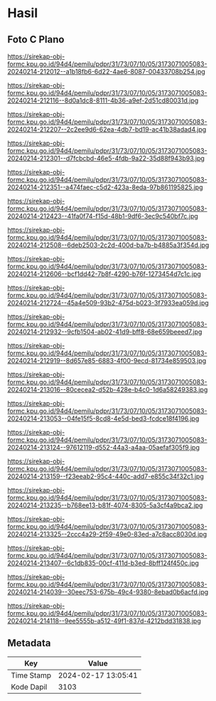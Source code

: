 # Hasil

## Foto C Plano

https://sirekap-obj-formc.kpu.go.id/94d4/pemilu/pdpr/31/73/07/10/05/3173071005083-20240214-212012--a1b18fb6-6d22-4ae6-8087-00433708b254.jpg

https://sirekap-obj-formc.kpu.go.id/94d4/pemilu/pdpr/31/73/07/10/05/3173071005083-20240214-212116--8d0a1dc8-8111-4b36-a9ef-2d51cd80031d.jpg

https://sirekap-obj-formc.kpu.go.id/94d4/pemilu/pdpr/31/73/07/10/05/3173071005083-20240214-212207--2c2ee9d6-62ea-4db7-bd19-ac41b38adad4.jpg

https://sirekap-obj-formc.kpu.go.id/94d4/pemilu/pdpr/31/73/07/10/05/3173071005083-20240214-212301--d7fcbcbd-46e5-4fdb-9a22-35d88f943b93.jpg

https://sirekap-obj-formc.kpu.go.id/94d4/pemilu/pdpr/31/73/07/10/05/3173071005083-20240214-212351--a474faec-c5d2-423a-8eda-97b861195825.jpg

https://sirekap-obj-formc.kpu.go.id/94d4/pemilu/pdpr/31/73/07/10/05/3173071005083-20240214-212423--41fa0f74-f15d-48b1-9df6-3ec9c540bf7c.jpg

https://sirekap-obj-formc.kpu.go.id/94d4/pemilu/pdpr/31/73/07/10/05/3173071005083-20240214-212508--6deb2503-2c2d-400d-ba7b-b4885a3f354d.jpg

https://sirekap-obj-formc.kpu.go.id/94d4/pemilu/pdpr/31/73/07/10/05/3173071005083-20240214-212606--bcf1dd42-7b8f-4290-b76f-1273454d7c1c.jpg

https://sirekap-obj-formc.kpu.go.id/94d4/pemilu/pdpr/31/73/07/10/05/3173071005083-20240214-212724--45a4e509-93b2-475d-b023-3f7933ea059d.jpg

https://sirekap-obj-formc.kpu.go.id/94d4/pemilu/pdpr/31/73/07/10/05/3173071005083-20240214-212932--9cfb1504-ab02-41d9-bff8-68e659beeed7.jpg

https://sirekap-obj-formc.kpu.go.id/94d4/pemilu/pdpr/31/73/07/10/05/3173071005083-20240214-212919--8d657e85-6883-4f00-9ecd-81734e859503.jpg

https://sirekap-obj-formc.kpu.go.id/94d4/pemilu/pdpr/31/73/07/10/05/3173071005083-20240214-213016--80cecea2-d52b-428e-b4c0-1d6a58249383.jpg

https://sirekap-obj-formc.kpu.go.id/94d4/pemilu/pdpr/31/73/07/10/05/3173071005083-20240214-213053--04fe15f5-8cd8-4e5d-bed3-fcdce18f4196.jpg

https://sirekap-obj-formc.kpu.go.id/94d4/pemilu/pdpr/31/73/07/10/05/3173071005083-20240214-213124--97612119-d552-44a3-a4aa-05aefaf305f9.jpg

https://sirekap-obj-formc.kpu.go.id/94d4/pemilu/pdpr/31/73/07/10/05/3173071005083-20240214-213159--f23eeab2-95c4-440c-add7-e855c34f32c1.jpg

https://sirekap-obj-formc.kpu.go.id/94d4/pemilu/pdpr/31/73/07/10/05/3173071005083-20240214-213235--b768ee13-b81f-4074-8305-5a3cf4a9bca2.jpg

https://sirekap-obj-formc.kpu.go.id/94d4/pemilu/pdpr/31/73/07/10/05/3173071005083-20240214-213325--2ccc4a29-2f59-49e0-83ed-a7c8acc8030d.jpg

https://sirekap-obj-formc.kpu.go.id/94d4/pemilu/pdpr/31/73/07/10/05/3173071005083-20240214-213407--6c1db835-00cf-411d-b3ed-8bff124f450c.jpg

https://sirekap-obj-formc.kpu.go.id/94d4/pemilu/pdpr/31/73/07/10/05/3173071005083-20240214-214039--30eec753-675b-49c4-9380-8ebad0b6acfd.jpg

https://sirekap-obj-formc.kpu.go.id/94d4/pemilu/pdpr/31/73/07/10/05/3173071005083-20240214-214118--9ee5555b-a512-49f1-837d-4212bdd31838.jpg


## Metadata

| Key        | Value               |
| ---------- | ------------------- |
| Time Stamp | 2024-02-17 13:05:41 |
| Kode Dapil | 3103                |




